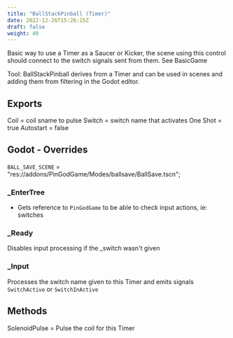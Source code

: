 ```yaml
---
title: "BallStackPinball (Timer)"
date: 2022-12-26T15:26:15Z
draft: false
weight: 40
---
```


Basic way to use a Timer as a Saucer or Kicker, the scene using this control should connect to the switch signals sent from them. See BasicGame

Tool: BallStackPinball derives from a Timer and can be used in scenes and adding them from filtering in the Godot editor.

## Exports

Coil		= coil sname to pulse
Switch		= switch name that activates
One Shot	= true
Autostart	= false

## Godot - Overrides

`BALL_SAVE_SCENE` = "res://addons/PinGodGame/Modes/ballsave/BallSave.tscn";

### _EnterTree

- Gets reference to `PinGodGame` to be able to check input actions, ie: switches

### _Ready

Disables input processing if the _switch wasn't given

### _Input

Processes the switch name given to this Timer and emits signals `SwitchActive` or `SwitchInActive`

## Methods

SolenoidPulse = 	Pulse the coil for this Timer
